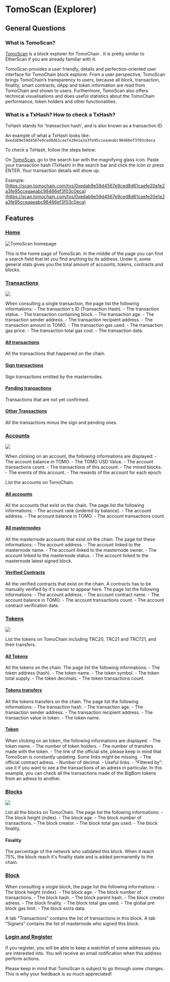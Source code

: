 # TomoScan \(Explorer\)

## **General Questions**  

### **What is TomoScan?**

[TomoScan](https://scan.tomochain.com/) is a block explorer for TomoChain . It is pretty similar to EtherScan if you are already familiar with it.

TomoScan provides a user friendly, details and perfection-oriented user interface for TomoChain block explorer. From a user perspective, TomoScan brings TomoChain’s transparency to users, because all block, transaction, finality, smart contracts, dApp and token information are read from TomoChain and shown to users. Furthermore, TomoScan also offers technical visualisations and does useful statistics about the TomoChain performance, token holders and other functionalities.

### **What is a TxHash? How to check a TxHash?**

TxHash stands for 'transaction hash', and is also known as a transaction ID.

An example of what a TxHash looks like: `0xedab9e59d4567e9ced8d61caefe20e1e2a3fe95cceaaeabc98466ef3f03c0eca`

To check a TxHash, follow the steps below:

On [TomoScan](https://scan.tomochain.com/), go to the search bar with the magnifying glass icon. Paste your transaction hash \(TxHash\) in the search bar and click the icon or press ENTER. Your transaction details will show up.

Example: [https://scan.tomochain.com/txs/0xedab9e59d4567e9ced8d61caefe20e1e2a3fe95cceaaeabc98466ef3f03c0eca](https://scan.tomochain.com/txs/0xedab9e59d4567e9ced8d61caefe20e1e2a3fe95cceaaeabc98466ef3f03c0eca)

## Features 

### [Home](https://scan.tomochain.com/)

![TomoScan homepage](../../../.gitbook/assets/tomoscan1.jpg)

This is the home page of TomoScan. In the middle of the page you can find a search field that let you find anything by its address. Under it, some general stats gives you the total amount of accounts, tokens, contracts and blocks.

### [Transactions](https://scan.tomochain.com/txs) <a id="transactions"></a>

![](../../../.gitbook/assets/tomoscan2.jpg)

When consulting a single transaction, the page list the following informations: - The transaction's ID \(Transaction Hash\). - The transaction status. - The transaction containing block. - The transaction age. - The transaction sender address. - The transaction recipient address. - The transaction amount in TOMO. - The transaction gas used. - The transaction gas price. - The transaction total gas cost. - The transaction data.

#### [All transactions](https://scan.tomochain.com/txs) <a id="all-transactions"></a>

All the transactions that happened on the chain.

#### [Sign transactions](https://scan.tomochain.com/txs/signTxs) <a id="sign-transactions"></a>

Sign transactions emitted by the masternodes.

#### [Pending transactions](https://scan.tomochain.com/txs/pending) <a id="pending-transactions"></a>

Transactions that are not yet confirmed.

#### [Other Transactions](https://docs.tomochain.com/products/tomoscan/features/) <a id="other-transactions"></a>

All the transactions minus the sign and pending ones.

### [Accounts](https://scan.tomochain.com/accounts) <a id="accounts"></a>

![](../../../.gitbook/assets/tomoscan3.jpg)

When clicking on an account, the following informations are displayed: - The account balance in TOMO. - The TOMO USD Value. - The account transactions count. - The transactions of this account. - The mined blocks. - The events of this account. - The rewards of the account for each epoch.

List the accounts on TomoChain.

#### [All accounts](https://scan.tomochain.com/accounts) <a id="all-accounts"></a>

All the accounts that exist on the chain. The page list the following informations: - The account rank \(ordered by balance\). - The account address. - The account balance in TOMO. - The account transactions count.

#### [All masternodes](https://scan.tomochain.com/masternodes) <a id="all-masternodes"></a>

All the masternode accounts that exist on the chain. The page list these informations: - The account address. - The account linked to the masternode name. - The account linked to the masternode owner. - The account linked to the masternode status. - The account linked to the masternode latest signed block.

#### [Verified Contracts](https://scan.tomochain.com/contracts) <a id="verified-contracts"></a>

All the verified contracts that exist on the chain. A contracts has to be manually verified by it's owner to appear here. The page list the following informations: - The account address. - The account contract name. - The account balance in TOMO. - The account transactions count. - The account contract verification date.

### [Tokens](https://scan.tomochain.com/tokens) <a id="tokens"></a>

![](../../../.gitbook/assets/tomoscan4.jpg)

List the tokens on TomoChain including TRC20, TRC21 and TRC721, and their transfers.

#### [All Tokens](https://scan.tomochain.com/tokens) <a id="all-tokens"></a>

All the tokens on the chain. The page list the following informations: - The token address \(hash\). - The token name. - The token symbol. - The token total supply. - The token decimals. - The token transactions count.

#### [Tokens transfers](https://scan.tomochain.com/tokentxs) <a id="tokens-transfers"></a>

All the tokens transfers on the chain. The page list the following informations: - The transaction hash. - The transaction age. - The transaction sender address. - The transaction recipient address. - The transaction value in token. - The token name.

#### [Token](https://scan.tomochain.com/tokens/0x8602ce2124f9b05dc6654230079dd31250292bd5) <a id="token"></a>

When clicking on an token, the following informations are displayed: - The token name. - The number of token holders. - The number of transfers made with the token. - The link of the official site, please keep in mind that TomoScan is constantly updating. Some links might be missing. - The official contract adress. - Number of decimal. - Useful links. - "Filtered by": use it if you want to see a the transactions of an adress in particular. In this example, you can check all the transactions made of the BigBom tokens from an adress to another.

### [Blocks](https://scan.tomochain.com/blocks) <a id="blocks"></a>

![](../../../.gitbook/assets/tomoscan5.jpg)

List all the blocks on TomoChain. The page list the following informations: - The block height \(index\). - The block age. - The block number of transactions. - The block creator. - The block total gas used. - The block finality.

#### Finality

The percentage of the network who validated this block. When it reach 75%, the block reach it's finality state and is added permanently to the chain.

### [Block](https://scan.tomochain.com/blocks/200000) <a id="block"></a>

When consulting a single block, the page list the following informations: - The block height \(index\). - The block age. - The block number of transactions. - The block hash. - The block parent hash. - The block creator adress. - The block finality. - The block total gas used. - The global pre block gas limit. - The block extra data.

A tab "Transactions" contains the list of transactions in this block. A tab "Signers" contains the list of masternode who signed this block.

### [Login and Register](https://docs.tomochain.com/products/tomoscan/features/) <a id="login-and-register"></a>

If you register, you will be able to keep a watchlist of some addresses you are interested into. You will receive an email notification when this address perform actions.

Please keep in mind that TomoScan is subject to go through some changes. This is why your feedback is so much appreciated!  


